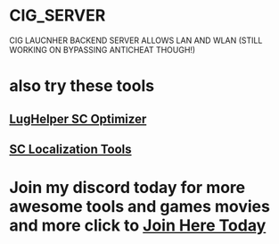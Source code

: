 # CIG_SERVER
CIG LAUCNHER BACKEND SERVER ALLOWS LAN AND WLAN (STILL WORKING ON BYPASSING ANTICHEAT THOUGH!)


# also try these tools
## [LugHelper SC Optimizer]("https://github.com/starcitizen-lug/lug-helper/tree/main")
## [SC Localization Tools]("https://github.com/h0useRus/StarCitizen")


# Join my discord today for more awesome tools and games movies and more click to [Join Here Today]("https://discord.gg/Ed4f8CAX4w")
